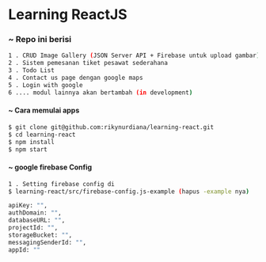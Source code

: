 # Learning ReactJS

### ~ Repo ini berisi
```sh
1 . CRUD Image Gallery (JSON Server API + Firebase untuk upload gambar).
2 . Sistem pemesanan tiket pesawat sederahana
3 . Todo List
4 . Contact us page dengan google maps
5 . Login with google
6 .... modul lainnya akan bertambah (in development)
```

#### ~ Cara memulai apps
```sh
$ git clone git@github.com:rikynurdiana/learning-react.git
$ cd learning-react
$ npm install
$ npm start
```

#### ~ google firebase Config 
```sh
1 . Setting firebase config di 
$ learning-react/src/firebase-config.js-example (hapus -example nya)

apiKey: "",
authDomain: "",
databaseURL: "",
projectId: "",
storageBucket: "",
messagingSenderId: "",
appId: ""
```

